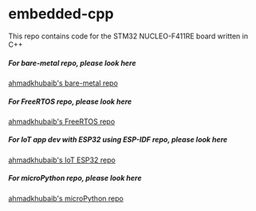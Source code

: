# embedded-cpp
This repo contains code for the STM32 NUCLEO-F411RE board written in C++


##### For bare-metal repo, please look here

[ahmadkhubaib's bare-metal repo](https://github.com/ahmadkhubaib/bare-metal)

##### For FreeRTOS repo, please look here

[ahmadkhubaib's FreeRTOS repo](https://github.com/ahmadkhubaib/freeRTOS)

##### For IoT app dev with ESP32 using ESP-IDF repo, please look here

[ahmadkhubaib's IoT ESP32 repo](https://github.com/ahmadkhubaib/IoT-ESP32)

##### For microPython repo, please look here

[ahmadkhubaib's microPython repo](https://github.com/ahmadkhubaib/micropy)

